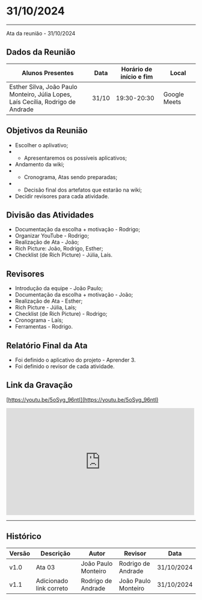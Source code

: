 # 31/10/2024
---

Ata da reunião - 31/10/2024

## Dados da Reunião


| Alunos Presentes | Data | Horário de início e fim | Local |
| -------- | ------- | ------- | ------- |
| Esther Silva, João Paulo Monteiro, Júlia Lopes,<br> Laís Cecília, Rodrigo de Andrade | 31/10 | 19:30-20:30 | Google Meets |

## Objetivos da Reunião

- Escolher o aplivativo;
- - Apresentaremos os possíveis aplicativos;
- Andamento da wiki;
- - Cronograma, Atas sendo preparadas;
- - Decisão final dos artefatos que estarão na wiki;
- Decidir revisores para cada atividade.

## Divisão das Atividades

- Documentação da escolha + motivação - Rodrigo;
- Organizar YouTube - Rodrigo;
- Realização de Ata - João;
- Rich Picture: João, Rodrigo, Esther;
- Checklist (de Rich Picture) - Júlia, Laís.


## Revisores
- Introdução da equipe - João Paulo;
- Documentação da escolha + motivação - João;
- Realização de Ata - Esther;
- Rich Picture - Júlia, Laís;
- Checklist (de Rich Picture) - Rodrigo;
- Cronograma - Laís;
- Ferramentas - Rodrigo.

## Relatório Final da Ata

- Foi definido o aplicativo do projeto - Aprender 3.
- Foi definido o revisor de cada atividade.

## Link da Gravação

[https://youtu.be/5oSyg_96ntI](https://youtu.be/5oSyg_96ntI)

<iframe width="500" height="285" src="https://www.youtube.com/embed/5oSyg_96ntI" title="[2024-2] Requisitos - Grupo 2 - 31/10/2024" frameborder="0" allow="accelerometer; autoplay; clipboard-write; encrypted-media; gyroscope; picture-in-picture; web-share" referrerpolicy="strict-origin-when-cross-origin" allowfullscreen></iframe>

---

## Histórico


| Versão | Descrição                  | Autor                   | Revisor                  | Data       |
|--------|----------------------------|-------------------------|--------------------------|------------|
| v1.0   | Ata 03                     | João Paulo Monteiro     | Rodrigo de Andrade       | 31/10/2024 |
| v1.1   | Adicionado link correto                    | Rodrigo de Andrade     |   João Paulo Monteiro   | 31/10/2024 |
